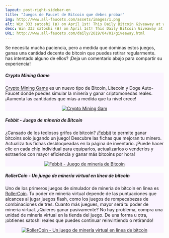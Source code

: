 ```yaml
---
layout: post-right-sidebar-en
title: "Juegos de Faucet de Bitcoin que debes probar"
img: http://www.all-faucets.com/assets/images/1.png
alt: Win 333 satoshi (฿) on April 1st! This Daily Bitcoin Giveaway at www.all-faucets.com is sponsored by Crypto Mining Game.
desc: Win 333 satoshi (฿) on April 1st! This Daily Bitcoin Giveaway at www.all-faucets.com is sponsored by Crypto Mining Game.
URL: http://www.all-faucets.com/daily/2019/04/01/giveaway.html
---
```


<link href="//cdn-images.mailchimp.com/embedcode/classic-10_7.css" rel="stylesheet" type="text/css">
<style type="/text/css">
	#mc_embed_signup{background:#fff; clear:left; font:14px Helvetica,Arial,sans-serif; }

</style>

Se necesita mucha paciencia, pero a medida que dominas estos juegos, ganas una cantidad decente de bitcoin que puedes retirar regularmente. has intentado alguno de ellos? ¡Deja un comentario abajo para compartir su experiencia!

<div class="sidebar-section" style="background-color:#fbf4ff">
     <h5><span>Crypto Mining Game</span></h5>
     <a href="http://bit.ly/www-cryptomininggame" target="_blank">Crypto Mining Game</a> es un nuevo tipo de Bitcoin, Litecoin y Doge Auto-Faucet donde puedes simular la minería y ganar criptomonedas reales. ¡Aumenta las cantidades que mías a medida que tu nivel crece!
		 <p> </p>
     <center><a href="http://bit.ly/www-cryptomininggame" target="_blank"><img src="http://www.all-faucets.com/assets/images/cryptomininggame-ad.gif" alt="Crypto Mining Gam"/></a></center>
</div>


<div class="sidebar-section" style="background-color:#fbf4ff">
     <h5><span>Febbit - Juego de minería de Bitcoin</span></h5>
     ¿Cansado de los tediosos grifos de bitcoin? <a href="http://bit.ly/www-febbit" target="_blank">¡Febbit</a> te permite ganar bitcoins solo jugando un juego! Descubre las fichas que mejoran tu minero. Actualiza tus fichas desbloqueadas en la página de inventario. ¡Puede hacer clic en cada chip individual para equiparlos, actualizarlos o venderlos y extraerlos con mayor eficiencia y ganar más bitcoins por hora!
		 <p> </p>
     <center><a href="http://bit.ly/www-febbit" target="_blank"><img src="http://www.all-faucets.com/assets/images/febbit-ad.gif" alt="Febbit - Juego de minería de Bitcoin"/></a></center>
</div>

<div class="sidebar-section" style="background-color:#fbf4ff">
     <h5><span>RollerCoin - Un juego de minería virtual en línea de bitcoin</span></h5>
     Uno de los primeros juegos de simulador de minería de bitcoin en línea es <a href="http://bit.ly/www-rollercoin" target="_blank">RollerCoin</a>.
		 Tu poder de minería virtual depende de las puntuaciones que alcances al jugar juegos flash, como los juegos de rompecabezas de combinaciones de tres. Cuanto más juegues, mayor será tu poder de minería virtual. ¿Quieres ganar pasivamente? No hay problema, compra una unidad de minería virtual en la tienda del juego. De una forma u otra, ¡obtienes satoshi reales que puedes continuar reinvirtiendo o retirando!
		 <p> </p>
		 <center><a href="http://bit.ly/www-rollercoin" target="_blank"><img src="http://www.all-faucets.com/assets/images/rollercoin-ad.gif" alt="RollerCoin - Un juego de minería virtual en línea de bitcoin"/></a></center>
</div>
